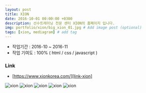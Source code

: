 ```yaml
---
layout: post
title: XION
date: 2016-10-01 00:00:00 +0300
description: 선수트레이닝 전문 센터 XION의 홈페이지 입니다.
img: portfolio/xion/big_xion_01.jpg # Add image post (optional)
tags: [xion, mediagram] # add tag
---
```


- 작업기간 : 2016-10 ~ 2016-11
- 작업 기여도 : 100% ( html / css / javascript )

### Link

- [https://www.xionkorea.com/][link-xion]


![xion]({{site.baseurl}}/assets/img/portfolio/xion/big_xion_02.jpg)
![xion]({{site.baseurl}}/assets/img/portfolio/xion/big_xion_03.jpg)
![xion]({{site.baseurl}}/assets/img/portfolio/xion/big_xion_04.jpg)
![xion]({{site.baseurl}}/assets/img/portfolio/xion/big_xion_05.jpg)
![xion]({{site.baseurl}}/assets/img/portfolio/xion/big_xion_06.jpg)



[link-xion]:https://www.xionkorea.com/
